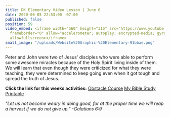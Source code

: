 ```yaml
---
title: DK Elementary Video Lesson | June 6
date: 2020-06-05 22:53:00 -07:00
published: false
position: 59
video_embed: <iframe width="560" height="315" src="https://www.youtube.com/embed/Y_sYriWpCTI"
  frameborder="0" allow="accelerometer; autoplay; encrypted-media; gyroscope; picture-in-picture"
  allowfullscreen></iframe>
small_image: "/uploads/Website%20Graphic-%20Elementary-91bbae.png"
---
```


Peter and John were two of Jesus' disciples who were able to perform some awesome miracles because of the Holy Spirit living inside of them. We will learn that even though they were criticized for what they were teaching, they were determined to keep going even when it got tough and spread the truth of Jesus.

**Click the link for this weeks activities:**
[Obstacle Course](https://drive.google.com/file/d/1tpGH-NYmSfErkffzM5lfFh_phiHPI-be/view?usp=sharing)
[My Bible Study Printable](https://drive.google.com/file/d/1n8A8HmgP5S-5Tt3FHywHZu-_5kyM9AHg/view?usp=sharing)

*"Let us not become weary in doing good, for at the proper time we will reap a harvest if we do not give up." -Galatians 6:9*